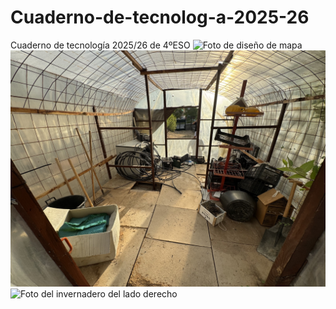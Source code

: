 # Cuaderno-de-tecnolog-a-2025-26
Cuaderno de tecnología 2025/26 de 4ºESO
![Foto de diseño de mapa](imagenes/IMG_7925.jpg)
![Foto del invernadero por dentro](imagenes/IMG_7743.jpg)
![Foto del invernadero del lado derecho](imagenes/IMG_7742.jpg)
